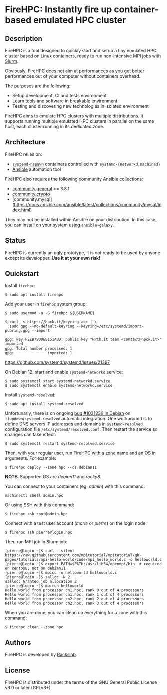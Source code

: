 # FireHPC: Instantly fire up container-based emulated HPC cluster

## Description

FireHPC is a tool designed to quickly start and setup a tiny emulated HPC
cluster based on Linux containers, ready to run non-intensive MPI jobs with
[Slurm](https://slurm.schedmd.com/overview.html).

Obviously, FireHPC does not aim at performances as you get better performances
out of your computer without containers overhead.

The purposes are the following:

- Setup development, CI and tests environment
- Learn tools and software in breakable environment
- Testing and discovering new technologies in isolated environment

FireHPC aims to emulate HPC clusters with multiple distributions. It supports
running multiple emulated HPC clusters in parallel on the same host, each
cluster running in its dedicated zone.

## Architecture

FireHPC relies on:

- [`systemd-nspawn`](https://www.freedesktop.org/software/systemd/man/systemd-nspawn.html) containers controlled with `systemd-{networkd,machined}`
- [Ansible](https://docs.ansible.com/ansible/latest/index.html) automation tool

FireHPC also requires the following community Ansible collections:

- [community.general](https://docs.ansible.com/ansible/latest/collections/community/general/index.html) >= 3.8.1
- [community.crypto](https://docs.ansible.com/ansible/latest/collections/community/crypto/index.html)
- [community.mysql] (https://docs.ansible.com/ansible/latest/collections/community/mysql/index.html)

They may not be installed within Ansible on your distribution. In this case,
you can install on your system using `ansible-galaxy`.

## Status

FireHPC is currently an ugly prototype, it is not ready to be used by anyone
except its developper. **Use it at your own risk!**

## Quickstart

Install `firehpc`:

```
$ sudo apt install firehpc
```

Add your user in `firehpc` system group:

```
$ sudo usermod -a -G firehpc ${USERNAME}
```

```
$ curl -s https://hpck.it/keyring.asc | \
  sudo gpg --no-default-keyring --keyring=/etc/systemd/import-pubring.gpg --import
```

```
gpg: key F2EB7900E8151A0D: public key "HPCk.it team <contact@hpck.it>" imported
gpg: Total number processed: 1
gpg:               imported: 1
```

https://github.com/systemd/systemd/issues/21397

On Debian 12, start and enable `systemd-networkd` service:

```
$ sudo systemctl start systemd-networkd.service
$ sudo systemctl enable systemd-networkd.service
```

Install `systemd-resolved`:

```
$ sudo apt install systemd-resolved
```

Unfortunarly, there is on ongoing [bug #1031236 in Debian](https://bugs.debian.org/cgi-bin/bugreport.cgi?bug=1031236)
on `ifupdown`/`systemd-resolved` automatic integration. One workaround is to
define DNS servers IP addresses and domains in `systemd-resolved` configuration
file `/etc/systemd/resolved.conf`. Then restart the service so changes can take
effect:

```
$ sudo systemctl restart systemd-resolved.service
```

Then, with your regular user, run FireHPC with a zone name and an OS in
arguments. For example:

```
$ firehpc deploy --zone hpc --os debian11
```

**NOTE:** Supported OS are _debian11_ and _rocky8_.

You can connect to your containers (eg. _admin_) with this command:

```
machinectl shell admin.hpc
```

Or using SSH with this command:

```
$ firehpc ssh root@admin.hpc
```

Connect with a test user account (_marie_ or _pierre_) on the login node:

```
$ firehpc ssh pierre@login.hpc
```

Then run MPI job in Slurm job:

```
[pierre@login ~]$ curl --silent https://raw.githubusercontent.com/mpitutorial/mpitutorial/gh-pages/tutorials/mpi-hello-world/code/mpi_hello_world.c -o helloworld.c
[pierre@login ~]$ export PATH=$PATH:/usr/lib64/openmpi/bin  # required on centos8, not on debian11
[pierre@login ~]$ mpicc -o helloworld helloworld.c
[pierre@login ~]$ salloc -N 2
salloc: Granted job allocation 2
[pierre@login ~]$ mpirun helloworld
Hello world from processor cn1.hpc, rank 0 out of 4 processors
Hello world from processor cn1.hpc, rank 1 out of 4 processors
Hello world from processor cn2.hpc, rank 2 out of 4 processors
Hello world from processor cn2.hpc, rank 3 out of 4 processors
```

When you are done, you can clean up everything for a zone with this command:

```
$ firehpc clean --zone hpc
```

## Authors

FireHPC is developed by [Rackslab](https://rackslab.io).

## License

FireHPC is distributed under the terms of the GNU General Public License v3.0 or
later (GPLv3+).
